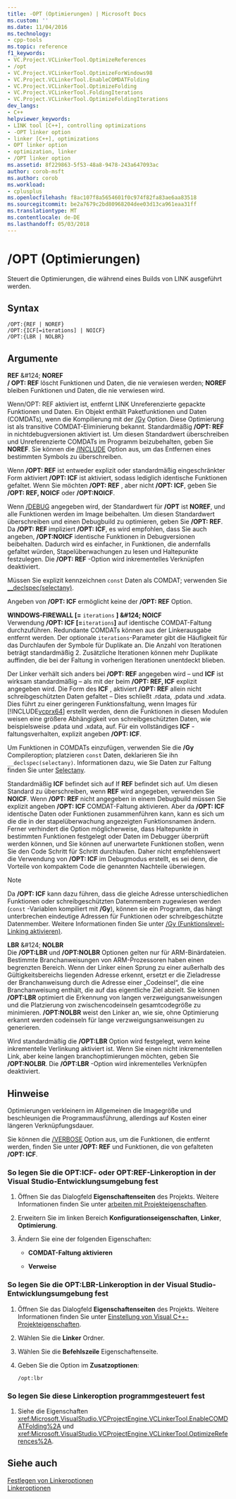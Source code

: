 ```yaml
---
title: -OPT (Optimierungen) | Microsoft Docs
ms.custom: ''
ms.date: 11/04/2016
ms.technology:
- cpp-tools
ms.topic: reference
f1_keywords:
- VC.Project.VCLinkerTool.OptimizeReferences
- /opt
- VC.Project.VCLinkerTool.OptimizeForWindows98
- VC.Project.VCLinkerTool.EnableCOMDATFolding
- VC.Project.VCLinkerTool.OptimizeFolding
- VC.Project.VCLinkerTool.FoldingIterations
- VC.Project.VCLinkerTool.OptimizeFoldingIterations
dev_langs:
- C++
helpviewer_keywords:
- LINK tool [C++], controlling optimizations
- -OPT linker option
- linker [C++], optimizations
- OPT linker option
- optimization, linker
- /OPT linker option
ms.assetid: 8f229863-5f53-48a8-9478-243a647093ac
author: corob-msft
ms.author: corob
ms.workload:
- cplusplus
ms.openlocfilehash: f8ac107f8a5654601f0c974f82fa83ae6aa83518
ms.sourcegitcommit: be2a7679c2bd80968204dee03d13ca961eaa31ff
ms.translationtype: MT
ms.contentlocale: de-DE
ms.lasthandoff: 05/03/2018
---
```

# <a name="opt-optimizations"></a>/OPT (Optimierungen)
Steuert die Optimierungen, die während eines Builds von LINK ausgeführt werden.  
  
## <a name="syntax"></a>Syntax  
  
```  
/OPT:{REF | NOREF}  
/OPT:{ICF[=iterations] | NOICF}  
/OPT:{LBR | NOLBR}  
```  
  
## <a name="arguments"></a>Argumente  
 **REF** &AMP;#124; **NOREF**  
 **/ OPT: REF** löscht Funktionen und Daten, die nie verwiesen werden; **NOREF** bleiben Funktionen und Daten, die nie verwiesen wird.  
  
 Wenn/OPT: REF aktiviert ist, entfernt LINK Unreferenzierte gepackte Funktionen und Daten. Ein Objekt enthält Paketfunktionen und Daten (COMDATs), wenn die Kompilierung mit der [/Gy](../../build/reference/gy-enable-function-level-linking.md) Option. Diese Optimierung ist als transitive COMDAT-Eliminierung bekannt. Standardmäßig **/OPT: REF** in nichtdebugversionen aktiviert ist. Um diesen Standardwert überschreiben und Unreferenzierte COMDATs im Programm beizubehalten, geben Sie **NOREF**. Sie können die [/INCLUDE](../../build/reference/include-force-symbol-references.md) Option aus, um das Entfernen eines bestimmten Symbols zu überschreiben.  
  
 Wenn **/OPT: REF** ist entweder explizit oder standardmäßig eingeschränkter Form aktiviert **/OPT: ICF** ist aktiviert, sodass lediglich identische Funktionen gefaltet. Wenn Sie möchten **/OPT: REF** , aber nicht **/OPT: ICF**, geben Sie **/OPT: REF, NOICF** oder **/OPT:NOICF**.  
  
 Wenn [/DEBUG](../../build/reference/debug-generate-debug-info.md) angegeben wird, der Standardwert für **/OPT** ist **NOREF**, und alle Funktionen werden im Image beibehalten. Um diesen Standardwert überschreiben und einen Debugbuild zu optimieren, geben Sie **/OPT: REF**. Da **/OPT: REF** impliziert **/OPT: ICF**, es wird empfohlen, dass Sie auch angeben, **/OPT:NOICF** identische Funktionen in Debugversionen beibehalten. Dadurch wird es einfacher, in Funktionen, die andernfalls gefaltet würden, Stapelüberwachungen zu lesen und Haltepunkte festzulegen. Die **/OPT: REF** -Option wird inkrementelles Verknüpfen deaktiviert.  
  
 Müssen Sie explizit kennzeichnen `const` Daten als COMDAT; verwenden Sie [__declspec(selectany)](../../cpp/selectany.md).  
  
 Angeben von **/OPT: ICF** ermöglicht keine der **/OPT: REF** Option.  
  
 **WINDOWS-FIREWALL [=** `iterations` **] &AMP;#124; NOICF**  
 Verwendung **/OPT: ICF [=**`iterations`**]** auf identische COMDAT-Faltung durchzuführen. Redundante COMDATs können aus der Linkerausgabe entfernt werden. Der optionale `iterations`-Parameter gibt die Häufigkeit für das Durchlaufen der Symbole für Duplikate an. Die Anzahl von Iterationen beträgt standardmäßig 2. Zusätzliche Iterationen können mehr Duplikate auffinden, die bei der Faltung in vorherigen Iterationen unentdeckt blieben.  
  
 Der Linker verhält sich anders bei **/OPT: REF** angegeben wird – und **ICF** ist wirksam standardmäßig – als mit der beim **/OPT: REF, ICF** explizit angegeben wird. Die Form des **ICF** , aktiviert **/OPT: REF** allein nicht schreibgeschützten Daten gefaltet – Dies schließt .rdata, .pdata und .xdata. Dies führt zu einer geringeren Funktionsfaltung, wenn Images für [!INCLUDE[vcprx64](../../assembler/inline/includes/vcprx64_md.md)] erstellt werden, denn die Funktionen in diesen Modulen weisen eine größere Abhängigkeit von schreibgeschützten Daten, wie beispielsweise .pdata und .xdata, auf. Für ein vollständiges **ICF** -faltungsverhalten, explizit angeben **/OPT: ICF**.  
  
 Um Funktionen in COMDATs einzufügen, verwenden Sie die **/Gy** Compileroption; platzieren `const` Daten, deklarieren Sie ihn `__declspec(selectany)`. Informationen dazu, wie Sie Daten zur Faltung finden Sie unter [Selectany](../../cpp/selectany.md).  
  
 Standardmäßig **ICF** befindet sich auf If **REF** befindet sich auf. Um diesen Standard zu überschreiben, wenn **REF** wird angegeben, verwenden Sie **NOICF**. Wenn **/OPT: REF** nicht angegeben in einem Debugbuild müssen Sie explizit angeben **/OPT: ICF** COMDAT-Faltung aktivieren. Aber da **/OPT: ICF** identische Daten oder Funktionen zusammenführen kann, kann es sich um die die in der stapelüberwachung angezeigten Funktionsnamen ändern. Ferner verhindert die Option möglicherweise, dass Haltepunkte in bestimmten Funktionen festgelegt oder Daten im Debugger überprüft werden können, und Sie können auf unerwartete Funktionen stoßen, wenn Sie den Code Schritt für Schritt durchlaufen. Daher nicht empfehlenswert die Verwendung von **/OPT: ICF** im Debugmodus erstellt, es sei denn, die Vorteile von kompaktem Code die genannten Nachteile überwiegen.  
  
> [!NOTE]
>  Da **/OPT: ICF** kann dazu führen, dass die gleiche Adresse unterschiedlichen Funktionen oder schreibgeschützten Datenmembern zugewiesen werden (`const` -Variablen kompiliert mit **/Gy**), können sie ein Programm, das hängt unterbrechen eindeutige Adressen für Funktionen oder schreibgeschützte Datenmember. Weitere Informationen finden Sie unter [/Gy (Funktionslevel-Linking aktivieren)](../../build/reference/gy-enable-function-level-linking.md).  
  
 **LBR** &AMP;#124; **NOLBR**  
 Die **/OPT:LBR** und **/OPT:NOLBR** Optionen gelten nur für ARM-Binärdateien. Bestimmte Branchanweisungen von ARM-Prozessoren haben einen begrenzten Bereich. Wenn der Linker einen Sprung zu einer außerhalb des Gültigkeitsbereichs liegenden Adresse erkennt, ersetzt er die Zieladresse der Branchanweisung durch die Adresse einer „Codeinsel“, die eine Branchanweisung enthält, die auf das eigentliche Ziel abzielt. Sie können **/OPT:LBR** optimiert die Erkennung von langen verzweigungsanweisungen und die Platzierung von zwischencodeinseln gesamtcodegröße zu minimieren. **/OPT:NOLBR** weist den Linker an, wie sie, ohne Optimierung erkannt werden codeinseln für lange verzweigungsanweisungen zu generieren.  
  
 Wird standardmäßig die **/OPT:LBR** Option wird festgelegt, wenn keine inkrementelle Verlinkung aktiviert ist. Wenn Sie einen nicht inkrementellen Link, aber keine langen branchoptimierungen möchten, geben Sie **/OPT:NOLBR**. Die **/OPT:LBR** -Option wird inkrementelles Verknüpfen deaktiviert.  
  
## <a name="remarks"></a>Hinweise  
 Optimierungen verkleinern im Allgemeinen die Imagegröße und beschleunigen die Programmausführung, allerdings auf Kosten einer längeren Verknüpfungsdauer.  
  
 Sie können die [/VERBOSE](../../build/reference/verbose-print-progress-messages.md) Option aus, um die Funktionen, die entfernt werden, finden Sie unter **/OPT: REF** und Funktionen, die von gefalteten **/OPT: ICF**.  
  
### <a name="to-set-the-opticf-or-optref-linker-option-in-the-visual-studio-development-environment"></a>So legen Sie die OPT:ICF- oder OPT:REF-Linkeroption in der Visual Studio-Entwicklungsumgebung fest  
  
1.  Öffnen Sie das Dialogfeld **Eigenschaftenseiten** des Projekts. Weitere Informationen finden Sie unter [arbeiten mit Projekteigenschaften](../../ide/working-with-project-properties.md).  
  
2.  Erweitern Sie im linken Bereich **Konfigurationseigenschaften**, **Linker**, **Optimierung**.  
  
3.  Ändern Sie eine der folgenden Eigenschaften:  
  
    -   **COMDAT-Faltung aktivieren**  
  
    -   **Verweise**  
  
### <a name="to-set-the-optlbr-linker-option-in-the-visual-studio-development-environment"></a>So legen Sie die OPT:LBR-Linkeroption in der Visual Studio-Entwicklungsumgebung fest  
  
1.  Öffnen Sie das Dialogfeld **Eigenschaftenseiten** des Projekts. Weitere Informationen finden Sie unter [Einstellung von Visual C++-Projekteigenschaften](../../ide/working-with-project-properties.md).  
  
2.  Wählen Sie die **Linker** Ordner.  
  
3.  Wählen Sie die **Befehlszeile** Eigenschaftenseite.  
  
4.  Geben Sie die Option im **Zusatzoptionen**:  
  
     `/opt:lbr`  
  
### <a name="to-set-this-linker-option-programmatically"></a>So legen Sie diese Linkeroption programmgesteuert fest  
  
1.  Siehe die Eigenschaften <xref:Microsoft.VisualStudio.VCProjectEngine.VCLinkerTool.EnableCOMDATFolding%2A> und <xref:Microsoft.VisualStudio.VCProjectEngine.VCLinkerTool.OptimizeReferences%2A>.  
  
## <a name="see-also"></a>Siehe auch  
 [Festlegen von Linkeroptionen](../../build/reference/setting-linker-options.md)   
 [Linkeroptionen](../../build/reference/linker-options.md)
